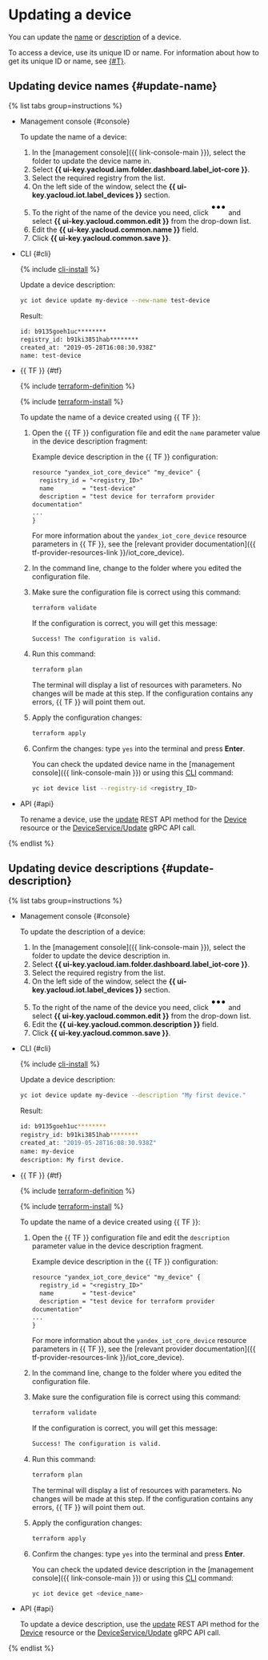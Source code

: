 # Updating a device

You can update the [name](device-update.md#update-name) or [description](device-update.md#update-description) of a device.

To access a device, use its unique ID or name. For information about how to get its unique ID or name, see [{#T}](device-list.md).

## Updating device names {#update-name}

{% list tabs group=instructions %}

- Management console {#console}

   To update the name of a device:

   1. In the [management console]({{ link-console-main }}), select the folder to update the device name in.
   1. Select **{{ ui-key.yacloud.iam.folder.dashboard.label_iot-core }}**.
   1. Select the required registry from the list.
   1. On the left side of the window, select the **{{ ui-key.yacloud.iot.label_devices }}** section.
   1. To the right of the name of the device you need, click ![image](../../../_assets/console-icons/ellipsis.svg) and select **{{ ui-key.yacloud.common.edit }}** from the drop-down list.
   1. Edit the **{{ ui-key.yacloud.common.name }}** field.
   1. Click **{{ ui-key.yacloud.common.save }}**.

- CLI {#cli}

  {% include [cli-install](../../../_includes/cli-install.md) %}

  Update a device description:

  ```bash
  yc iot device update my-device --new-name test-device
  ```

  Result:
  ```text
  id: b9135goeh1uc********
  registry_id: b91ki3851hab********
  created_at: "2019-05-28T16:08:30.938Z"
  name: test-device
  ```

- {{ TF }} {#tf}

  {% include [terraform-definition](../../../_tutorials/_tutorials_includes/terraform-definition.md) %}
  
  {% include [terraform-install](../../../_includes/terraform-install.md) %}

  To update the name of a device created using {{ TF }}:
  
  1. Open the {{ TF }} configuration file and edit the `name` parameter value in the device description fragment:

      Example device description in the {{ TF }} configuration:

      ```hcl
      resource "yandex_iot_core_device" "my_device" {
        registry_id = "<registry_ID>"
        name        = "test-device"
        description = "test device for terraform provider documentation"
      ...
      }
      ```

      For more information about the `yandex_iot_core_device` resource parameters in {{ TF }}, see the [relevant provider documentation]({{ tf-provider-resources-link }}/iot_core_device).
  1. In the command line, change to the folder where you edited the configuration file.
  1. Make sure the configuration file is correct using this command:

      ```bash
      terraform validate
      ```

      If the configuration is correct, you will get this message:
     
      ```bash
      Success! The configuration is valid.
      ```

  1. Run this command:

      ```bash
      terraform plan
      ```

      The terminal will display a list of resources with parameters. No changes will be made at this step. If the configuration contains any errors, {{ TF }} will point them out.
  1. Apply the configuration changes:

      ```bash
      terraform apply
      ```

  1. Confirm the changes: type `yes` into the terminal and press **Enter**.

      You can check the updated device name in the [management console]({{ link-console-main }}) or using this [CLI](../../../cli/quickstart.md) command:

      ```bash
      yc iot device list --registry-id <registry_ID>
      ```

- API {#api}

  To rename a device, use the [update](../../api-ref/Device/update.md) REST API method for the [Device](../../api-ref/Device/index.md) resource or the [DeviceService/Update](../../api-ref/grpc/Device/update.md) gRPC API call.

{% endlist %}

## Updating device descriptions {#update-description}

{% list tabs group=instructions %}

- Management console {#console}

   To update the description of a device:

   1. In the [management console]({{ link-console-main }}), select the folder to update the device description in.
   1. Select **{{ ui-key.yacloud.iam.folder.dashboard.label_iot-core }}**.
   1. Select the required registry from the list.
   1. On the left side of the window, select the **{{ ui-key.yacloud.iot.label_devices }}** section.
   1. To the right of the name of the device you need, click ![image](../../../_assets/console-icons/ellipsis.svg) and select **{{ ui-key.yacloud.common.edit }}** from the drop-down list.
   1. Edit the **{{ ui-key.yacloud.common.description }}** field.
   1. Click **{{ ui-key.yacloud.common.save }}**.

- CLI {#cli}

  {% include [cli-install](../../../_includes/cli-install.md) %}

  Update a device description:

  ```bash
  yc iot device update my-device --description "My first device."
  ```

  Result:
  
  ```bash
  id: b9135goeh1uc********
  registry_id: b91ki3851hab********
  created_at: "2019-05-28T16:08:30.938Z"
  name: my-device
  description: My first device.
  ```

- {{ TF }} {#tf}

  {% include [terraform-definition](../../../_tutorials/_tutorials_includes/terraform-definition.md) %}
  
  {% include [terraform-install](../../../_includes/terraform-install.md) %}

  To update the name of a device created using {{ TF }}:
  
  1. Open the {{ TF }} configuration file and edit the `description` parameter value in the device description fragment.

      Example device description in the {{ TF }} configuration:

      ```hcl
      resource "yandex_iot_core_device" "my_device" {
        registry_id = "<registry_ID>"
        name        = "test-device"
        description = "test device for terraform provider documentation"
      ...
      }
      ```

      For more information about the `yandex_iot_core_device` resource parameters in {{ TF }}, see the [relevant provider documentation]({{ tf-provider-resources-link }}/iot_core_device).
  1. In the command line, change to the folder where you edited the configuration file.
  1. Make sure the configuration file is correct using this command:

      ```bash
      terraform validate
      ```

      If the configuration is correct, you will get this message:
     
      ```bash
      Success! The configuration is valid.
      ```

  1. Run this command:

      ```bash
      terraform plan
      ```

      The terminal will display a list of resources with parameters. No changes will be made at this step. If the configuration contains any errors, {{ TF }} will point them out.
  1. Apply the configuration changes:

      ```bash
      terraform apply
      ```

  1. Confirm the changes: type `yes` into the terminal and press **Enter**.

      You can check the updated device description in the [management console]({{ link-console-main }}) or using this [CLI](../../../cli/quickstart.md) command:

      ```bash
      yc iot device get <device_name>
      ```

- API {#api}

  To update a device description, use the [update](../../api-ref/Device/update.md) REST API method for the [Device](../../api-ref/Device/index.md) resource or the [DeviceService/Update](../../api-ref/grpc/Device/update.md) gRPC API call.

{% endlist %}